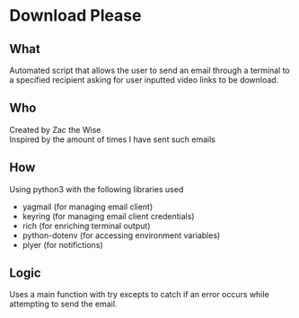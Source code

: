 # Download Please

## What
Automated script that allows the user to send an email through a terminal to a specified recipient asking for user inputted video links to be download.

## Who
Created by Zac the Wise  
Inspired by the amount of times I have sent such emails

## How
Using python3 with the following libraries used
- yagmail (for managing email client)
- keyring (for managing email client credentials)
- rich (for enriching terminal output)
- python-dotenv (for accessing environment variables)
- plyer (for notifictions)

## Logic
Uses a main function with try excepts to catch if an error occurs while attempting to send the email.

